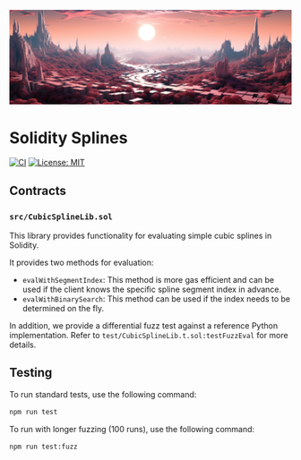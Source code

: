![Header](header.png)

# Solidity Splines

[![CI](https://img.shields.io/github/actions/workflow/status/GabrielBianconi/solidity-splines/test.yml?branch=main&label=build)](https://img.shields.io/github/actions/workflow/status/GabrielBianconi/solidity-splines/test.yml?branch=main&label=build)
[![License: MIT](https://img.shields.io/badge/License-MIT-brightgreen.svg)](https://github.com/GabrielBianconi/solidity-splines/blob/main/LICENSE)

## Contracts

### `src/CubicSplineLib.sol`

This library provides functionality for evaluating simple cubic splines in Solidity.

It provides two methods for evaluation:

- `evalWithSegmentIndex`: This method is more gas efficient and can be used if the client knows the specific spline segment index in advance.
- `evalWithBinarySearch`: This method can be used if the index needs to be determined on the fly.

In addition, we provide a differential fuzz test against a reference Python implementation. Refer to `test/CubicSplineLib.t.sol:testFuzzEval` for more details.

## Testing

To run standard tests, use the following command:

```sh
npm run test
```

To run with longer fuzzing (100 runs), use the following command:

```sh
npm run test:fuzz
```
